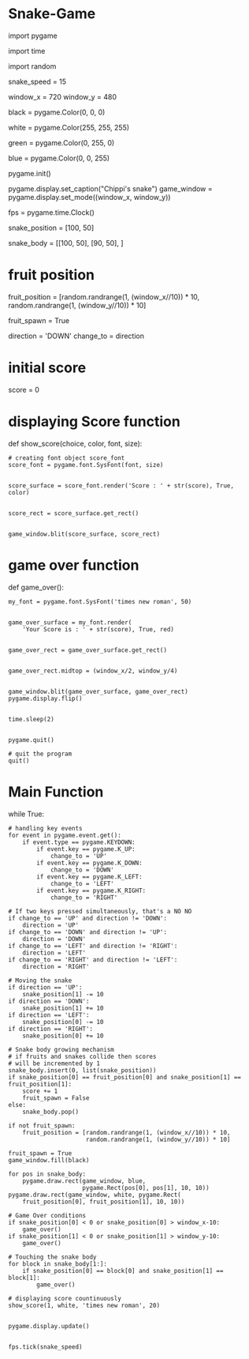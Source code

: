 # Snake-Game
import pygame

import time

import random
 
snake_speed = 15
 

window_x = 720
window_y = 480
 

black = pygame.Color(0, 0, 0)

white = pygame.Color(255, 255, 255)

green = pygame.Color(0, 255, 0)

blue = pygame.Color(0, 0, 255)
 

pygame.init()
 

pygame.display.set_caption("Chippi's snake")
game_window = pygame.display.set_mode((window_x, window_y))
 

fps = pygame.time.Clock()
 

snake_position = [100, 50]
 

snake_body = [[100, 50],
              [90, 50],
              ]
# fruit position
fruit_position = [random.randrange(1, (window_x//10)) * 10,
                  random.randrange(1, (window_y//10)) * 10]
 
fruit_spawn = True
 

direction = 'DOWN'
change_to = direction
 
# initial score
score = 0
 
# displaying Score function
def show_score(choice, color, font, size):
   
    # creating font object score_font
    score_font = pygame.font.SysFont(font, size)
     
    
    score_surface = score_font.render('Score : ' + str(score), True, color)
     

    score_rect = score_surface.get_rect()
     
    
    game_window.blit(score_surface, score_rect)
 
# game over function
def game_over():
   
    
    my_font = pygame.font.SysFont('times new roman', 50)
     
    
    game_over_surface = my_font.render(
        'Your Score is : ' + str(score), True, red)
     
    
    game_over_rect = game_over_surface.get_rect()
     
    
    game_over_rect.midtop = (window_x/2, window_y/4)
     
    
    game_window.blit(game_over_surface, game_over_rect)
    pygame.display.flip()
     
    
    time.sleep(2)
     
    
    pygame.quit()
     
    # quit the program
    quit()
 
 
# Main Function
while True:
     
    # handling key events
    for event in pygame.event.get():
        if event.type == pygame.KEYDOWN:
            if event.key == pygame.K_UP:
                change_to = 'UP'
            if event.key == pygame.K_DOWN:
                change_to = 'DOWN'
            if event.key == pygame.K_LEFT:
                change_to = 'LEFT'
            if event.key == pygame.K_RIGHT:
                change_to = 'RIGHT'
 
    # If two keys pressed simultaneously, that's a NO NO
    if change_to == 'UP' and direction != 'DOWN':
        direction = 'UP'
    if change_to == 'DOWN' and direction != 'UP':
        direction = 'DOWN'
    if change_to == 'LEFT' and direction != 'RIGHT':
        direction = 'LEFT'
    if change_to == 'RIGHT' and direction != 'LEFT':
        direction = 'RIGHT'
 
    # Moving the snake
    if direction == 'UP':
        snake_position[1] -= 10
    if direction == 'DOWN':
        snake_position[1] += 10
    if direction == 'LEFT':
        snake_position[0] -= 10
    if direction == 'RIGHT':
        snake_position[0] += 10
 
    # Snake body growing mechanism
    # if fruits and snakes collide then scores
    # will be incremented by 1
    snake_body.insert(0, list(snake_position))
    if snake_position[0] == fruit_position[0] and snake_position[1] == fruit_position[1]:
        score += 1
        fruit_spawn = False
    else:
        snake_body.pop()
         
    if not fruit_spawn:
        fruit_position = [random.randrange(1, (window_x//10)) * 10,
                          random.randrange(1, (window_y//10)) * 10]
         
    fruit_spawn = True
    game_window.fill(black)
     
    for pos in snake_body:
        pygame.draw.rect(game_window, blue,
                         pygame.Rect(pos[0], pos[1], 10, 10))
    pygame.draw.rect(game_window, white, pygame.Rect(
        fruit_position[0], fruit_position[1], 10, 10))
 
    # Game Over conditions
    if snake_position[0] < 0 or snake_position[0] > window_x-10:
        game_over()
    if snake_position[1] < 0 or snake_position[1] > window_y-10:
        game_over()
 
    # Touching the snake body
    for block in snake_body[1:]:
        if snake_position[0] == block[0] and snake_position[1] == block[1]:
            game_over()
 
    # displaying score countinuously
    show_score(1, white, 'times new roman', 20)
 
    
    pygame.display.update()
 
    
    fps.tick(snake_speed)
